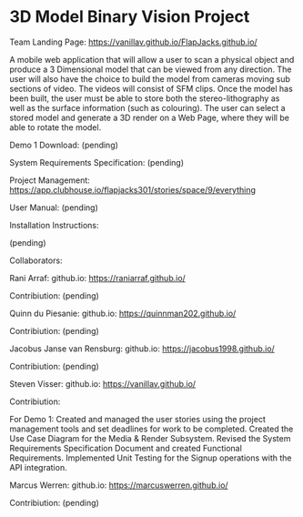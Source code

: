 # 3D Model Binary Vision Project

Team Landing Page: https://vanillav.github.io/FlapJacks.github.io/

A mobile web application that will allow a user to scan a physical object and produce a 3 Dimensional model that can be viewed from any direction. The user will also have the choice to build the model from cameras moving sub sections of video. The videos will consist of SFM clips. Once the model has been built, the user must be able to store both the stereo-lithography as well as the surface information (such as colouring). The user can select a stored model and generate a 3D render on a Web Page, where they will be able to rotate the model.

Demo 1 Download: (pending)

System Requirements Specification: (pending)

Project Management: https://app.clubhouse.io/flapjacks301/stories/space/9/everything

User Manual: (pending)

Installation Instructions:

(pending)

Collaborators:

Rani Arraf: github.io: https://raniarraf.github.io/

Contribiution: (pending)

Quinn du Piesanie: github.io: https://quinnman202.github.io/

Contribiution: (pending)

Jacobus Janse van Rensburg: github.io: https://jacobus1998.github.io/

Contribiution: (pending)

Steven Visser: github.io: https://vanillav.github.io/

Contribiution:

For Demo 1: Created and managed the user stories using the project management tools and set deadlines for work to be completed. Created the Use Case Diagram for the Media & Render Subsystem. Revised the System Requirements Specification Document and created Functional Requirements. Implemented Unit Testing for the Signup operations with the API integration.

Marcus Werren: github.io: https://marcuswerren.github.io/

Contribiution: (pending)
